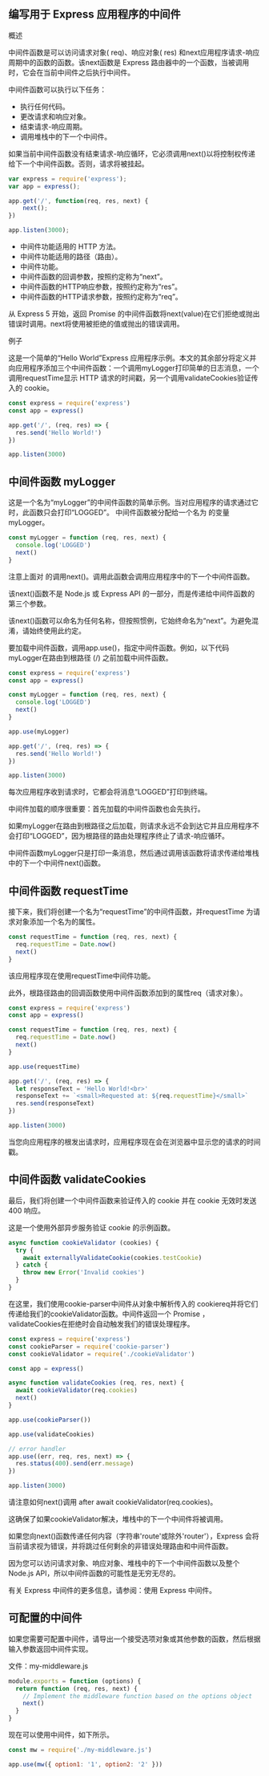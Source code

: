 ## 编写用于 Express 应用程序的中间件

概述

中间件函数是可以访问请求对象( req)、响应对象( res) 和next应用程序请求-响应周期中的函数的函数。该next函数是 Express 路由器中的一个函数，当被调用时，它会在当前中间件之后执行中间件。

中间件函数可以执行以下任务：

- 执行任何代码。
- 更改请求和响应对象。
- 结束请求-响应周期。
- 调用堆栈中的下一个中间件。

如果当前中间件函数没有结束请求-响应循环，它必须调用next()以将控制权传递给下一个中间件函数。否则，请求将被挂起。

```js
var express = require('express');
var app = express();

app.get('/', function(req, res, next) {
	next();
})

app.listen(3000);
```

- 中间件功能适用的 HTTP 方法。
- 中间件功能适用的路径（路由）。
- 中间件功能。
- 中间件函数的回调参数，按照约定称为“next”。
- 中间件函数的HTTP响应参数，按照约定称为“res”。
- 中间件函数的HTTP请求参数，按照约定称为“req”。

从 Express 5 开始，返回 Promise 的中间件函数将next(value)在它们拒绝或抛出错误时调用。next将使用被拒绝的值或抛出的错误调用。

例子

这是一个简单的“Hello World”Express 应用程序示例。本文的其余部分将定义并向应用程序添加三个中间件函数：一个调用myLogger打印简单的日志消息，一个调用requestTime显示 HTTP 请求的时间戳，另一个调用validateCookies验证传入的 cookie。

```js
const express = require('express')
const app = express()

app.get('/', (req, res) => {
  res.send('Hello World!')
})

app.listen(3000)
```

## 中间件函数 myLogger

这是一个名为“myLogger”的中间件函数的简单示例。当对应用程序的请求通过它时，此函数只会打印“LOGGED”。
中间件函数被分配给一个名为 的变量myLogger。

```js
const myLogger = function (req, res, next) {
  console.log('LOGGED')
  next()
}
```

注意上面对 的调用next()。调用此函数会调用应用程序中的下一个中间件函数。

该next()函数不是 Node.js 或 Express API 的一部分，而是传递给中间件函数的第三个参数。

该next()函数可以命名为任何名称，但按照惯例，它始终命名为“next”。为避免混淆，请始终使用此约定。

要加载中间件函数，调用app.use()，指定中间件函数。例如，以下代码myLogger在路由到根路径 (/) 之前加载中间件函数。

```js
const express = require('express')
const app = express()

const myLogger = function (req, res, next) {
  console.log('LOGGED')
  next()
}

app.use(myLogger)

app.get('/', (req, res) => {
  res.send('Hello World!')
})

app.listen(3000)
```

每次应用程序收到请求时，它都会将消息“LOGGED”打印到终端。

中间件加载的顺序很重要：首先加载的中间件函数也会先执行。

如果myLogger在路由到根路径之后加载，则请求永远不会到达它并且应用程序不会打印“LOGGED”，因为根路径的路由处理程序终止了请求-响应循环。

中间件函数myLogger只是打印一条消息，然后通过调用该函数将请求传递给堆栈中的下一个中间件next()函数。

## 中间件函数 requestTime

接下来，我们将创建一个名为“requestTime”的中间件函数，并requestTime 为请求对象添加一个名为的属性。

```js
const requestTime = function (req, res, next) {
  req.requestTime = Date.now()
  next()
}
```

该应用程序现在使用requestTime中间件功能。

此外，根路径路由的回调函数使用中间件函数添加到的属性req（请求对象）。

```js
const express = require('express')
const app = express()

const requestTime = function (req, res, next) {
  req.requestTime = Date.now()
  next()
}

app.use(requestTime)

app.get('/', (req, res) => {
  let responseText = 'Hello World!<br>'
  responseText += `<small>Requested at: ${req.requestTime}</small>`
  res.send(responseText)
})

app.listen(3000)
```

当您向应用程序的根发出请求时，应用程序现在会在浏览器中显示您的请求的时间戳。

## 中间件函数 validateCookies

最后，我们将创建一个中间件函数来验证传入的 cookie 并在 cookie 无效时发送 400 响应。

这是一个使用外部异步服务验证 cookie 的示例函数。

```js
async function cookieValidator (cookies) {
  try {
    await externallyValidateCookie(cookies.testCookie)
  } catch {
    throw new Error('Invalid cookies')
  }
}
```

在这里，我们使用cookie-parser中间件从对象中解析传入的 cookiereq并将它们传递给我们的cookieValidator函数。中间件返回一个 Promise ，validateCookies在拒绝时会自动触发我们的错误处理程序。

```js
const express = require('express')
const cookieParser = require('cookie-parser')
const cookieValidator = require('./cookieValidator')

const app = express()

async function validateCookies (req, res, next) {
  await cookieValidator(req.cookies)
  next()
}

app.use(cookieParser())

app.use(validateCookies)

// error handler
app.use((err, req, res, next) => {
  res.status(400).send(err.message)
})

app.listen(3000)
```

请注意如何next()调用 after await cookieValidator(req.cookies)。

这确保了如果cookieValidator解决，堆栈中的下一个中间件将被调用。

如果您向next()函数传递任何内容（字符串'route'或除外'router'），Express 会将当前请求视为错误，并将跳过任何剩余的非错误处理路由和中间件函数。

因为您可以访问请求对象、响应对象、堆栈中的下一个中间件函数以及整个 Node.js API，所以中间件函数的可能性是无穷无尽的。

有关 Express 中间件的更多信息，请参阅：使用 Express 中间件。

## 可配置的中间件

如果您需要可配置中间件，请导出一个接受选项对象或其他参数的函数，然后根据输入参数返回中间件实现。

文件：my-middleware.js

```js
module.exports = function (options) {
  return function (req, res, next) {
    // Implement the middleware function based on the options object
    next()
  }
}
```

现在可以使用中间件，如下所示。

```js
const mw = require('./my-middleware.js')

app.use(mw({ option1: '1', option2: '2' }))
```
